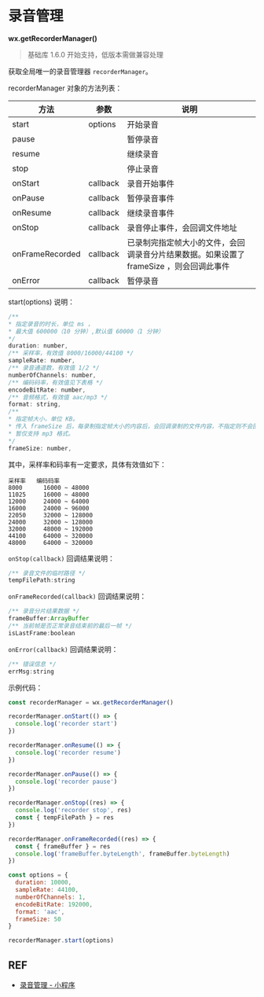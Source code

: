 # 录音管理

**wx.getRecorderManager()**

> 基础库 1.6.0 开始支持，低版本需做兼容处理

获取全局唯一的录音管理器 `recorderManager`。

recorderManager 对象的方法列表：

| 方法 | 参数 | 说明 |
| --- | --- | --- |
| start | options | 开始录音 |
| pause | | 暂停录音 |
| resume | | 继续录音 |
| stop | | 停止录音 |
| onStart | callback | 录音开始事件 |
| onPause | callback | 暂停录音事件 |
| onResume | callback | 继续录音事件 |
| onStop | callback | 录音停止事件，会回调文件地址 |
| onFrameRecorded | callback | 已录制完指定帧大小的文件，会回调录音分片结果数据。如果设置了 frameSize ，则会回调此事件 |
| onError | callback | 暂停录音 |

start(options) 说明：

```js
/** 
* 指定录音的时长，单位 ms ，
* 最大值 600000（10 分钟）,默认值 60000（1 分钟） 
*/
duration: number,
/** 采样率，有效值 8000/16000/44100 */
sampleRate: number,
/** 录音通道数，有效值 1/2 */
numberOfChannels: number,
/** 编码码率，有效值见下表格 */
encodeBitRate: number,
/** 音频格式，有效值 aac/mp3 */
format: string,
/** 
* 指定帧大小，单位 KB。
* 传入 frameSize 后，每录制指定帧大小的内容后，会回调录制的文件内容，不指定则不会回调。
* 暂仅支持 mp3 格式。 
*/
frameSize: number,
```

其中，采样率和码率有一定要求，具体有效值如下：

```
采样率   编码码率
8000	  16000 ~ 48000
11025	  16000 ~ 48000
12000	  24000 ~ 64000
16000	  24000 ~ 96000
22050	  32000 ~ 128000
24000	  32000 ~ 128000
32000	  48000 ~ 192000
44100	  64000 ~ 320000
48000	  64000 ~ 320000
```

`onStop(callback)` 回调结果说明：

```js
/** 录音文件的临时路径 */
tempFilePath:string
```

`onFrameRecorded(callback)` 回调结果说明：

```js
/** 录音分片结果数据 */
frameBuffer:ArrayBuffer	
/** 当前帧是否正常录音结束前的最后一帧 */
isLastFrame:boolean
```

`onError(callback)` 回调结果说明：

```js
/** 错误信息 */
errMsg:string
```

示例代码：

```js
const recorderManager = wx.getRecorderManager()

recorderManager.onStart(() => {
  console.log('recorder start')
})

recorderManager.onResume(() => {
  console.log('recorder resume')
})

recorderManager.onPause(() => {
  console.log('recorder pause')
})

recorderManager.onStop((res) => {
  console.log('recorder stop', res)
  const { tempFilePath } = res
})

recorderManager.onFrameRecorded((res) => {
  const { frameBuffer } = res
  console.log('frameBuffer.byteLength', frameBuffer.byteLength)
})

const options = {
  duration: 10000,
  sampleRate: 44100,
  numberOfChannels: 1,
  encodeBitRate: 192000,
  format: 'aac',
  frameSize: 50
}

recorderManager.start(options)
```

## REF

- [录音管理 - 小程序][api]

[api]: https://mp.weixin.qq.com/debug/wxadoc/dev/api/getRecorderManager.html
